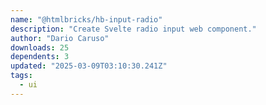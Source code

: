 ```yaml
---
name: "@htmlbricks/hb-input-radio"
description: "Create Svelte radio input web component."
author: "Dario Caruso"
downloads: 25
dependents: 3
updated: "2025-03-09T03:10:30.241Z"
tags: 
  - ui
---
```

